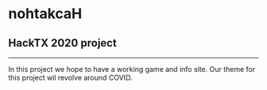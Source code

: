 # nohtakcaH
## HackTX 2020 project
---

In this project we hope to have a working game and info site. Our theme for this project wil revolve around COVID.
